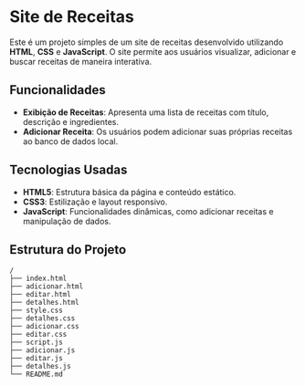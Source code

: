 # Site de Receitas

Este é um projeto simples de um site de receitas desenvolvido utilizando **HTML**, **CSS** e **JavaScript**. O site permite aos usuários visualizar, adicionar e buscar receitas de maneira interativa.

## Funcionalidades

- **Exibição de Receitas**: Apresenta uma lista de receitas com título, descrição e ingredientes.
- **Adicionar Receita**: Os usuários podem adicionar suas próprias receitas ao banco de dados local.
  
## Tecnologias Usadas

- **HTML5**: Estrutura básica da página e conteúdo estático.
- **CSS3**: Estilização e layout responsivo.
- **JavaScript**: Funcionalidades dinâmicas, como adicionar receitas e manipulação de dados.

## Estrutura do Projeto

```plaintext
/
├── index.html
├── adicionar.html
├── editar.html
├── detalhes.html         
├── style.css
├── detalhes.css
├── adicionar.css
├── editar.css        
├── script.js
├── adicionar.js
├── editar.js
├── detalhes.js
└── README.md         
